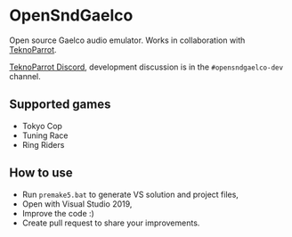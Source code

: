 # OpenSndGaelco

Open source Gaelco audio emulator. Works in collaboration with [TeknoParrot](https://teknoparrot.com).

[TeknoParrot Discord](https://discord.gg/kmWgGDe), development discussion is in the ``#opensndgaelco-dev`` channel.

## Supported games
* Tokyo Cop
* Tuning Race
* Ring Riders

## How to use
* Run ``premake5.bat`` to generate VS solution and project files,
* Open with Visual Studio 2019,
* Improve the code :)
* Create pull request to share your improvements.